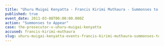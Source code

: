 ```yaml
---
title: "Uhuru Muigai Kenyatta - Francis Kirimi Muthaura - Summonses to Appear"
published: true
event_date: 2011-03-08T00:00:00.000Z
action: "Summonses to Appear"
case: the-prosecutor-v-uhuru-muigai-kenyatta
accused: francis-kirimi-muthaura
slug: uhuru-muigai-kenyatta-events-francis-kirimi-muthaura-summonses-to-appear
---
```

